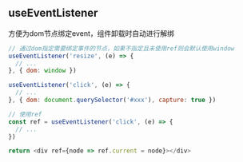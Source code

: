 ## useEventListener

方便为dom节点绑定event，组件卸载时自动进行解绑
```javascript
// 通过dom指定需要绑定事件的节点，如果不指定且未使用ref则会默认使用window
useEventListener('resize', (e) => {
  // ...
}, { dom: window })

useEventListener('click', (e) => {
  // ...
}, { dom: document.querySelector('#xxx'), capture: true })

// 使用ref
const ref = useEventListener('click', (e) => {
  // ...
})

return <div ref={node => ref.current = node}></div>
```

